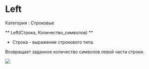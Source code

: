 ﻿
# Left

Категория : Строковые

** Left(Строка, Количество_символов) **

* Строка - выражение строкового типа.

Возвращает заданное количество символов левой части строки.

![](/mediatag>Строковые)

